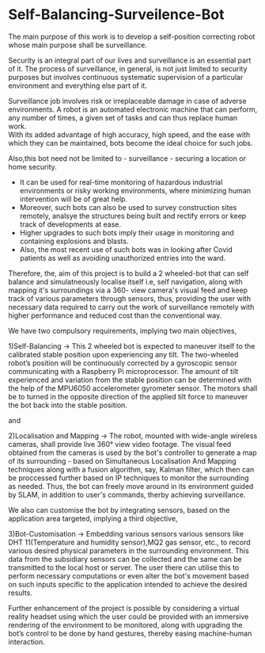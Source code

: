 # Self-Balancing-Surveilence-Bot

The main purpose of this work is to develop a self-position correcting robot whose main purpose shall be surveillance.

Security is an integral part of our lives and surveillance is an essential part of it. 
The process of surveillance, in general, is not just limited to security purposes but involves continuous systematic supervision of a particular environment and everything else part of it. 

Surveillance job involves risk or irreplaceable damage in case of adverse environments.
A robot is an automated electronic machine that can perform, any number of times, a given set of tasks and can thus replace human work.  
With its added advantage of high accuracy, high speed, and the ease with which they can be maintained, bots become the ideal choice for such jobs.

Also,this bot need not be limited to - surveillance - securing a location or home security. 
- It can be used for real-time monitoring of  hazardous industrial environments or risky working environments, 
where minimizing human intervention will be of great help. 
- Moreover, such bots can also be used to survey construction sites remotely, analsye the structures being built
and rectify errors or keep track of developments at ease. 
- Higher upgrades to such bots imply their usage in monitoring and containing explosions and blasts.
- Also, the most recent use of such bots was in looking after Covid patients as well as avoiding unauthorized entries into the ward. 


Therefore, the, aim of this project is to build a 2 wheeled-bot that can self balance and simulatneously localise itself i.e, self navigation, along with mapping it's
surroundings via a 360- view camera's visual feed and keep track of various parameters through sensors, thus, providing the user with necessary data required to carry out the
work of surveillance remotely with higher performance and reduced cost than the conventional way.


We have two compulsory requirements, implying two main objectives,

1)Self-Balancing
 -> This 2 wheeled bot is expected to maneuver itself to the calibrated stable position upon experiencing any tilt.
The two-wheeled robot’s position will be continuously corrected by a gyroscopic sensor communicating with a Raspberry Pi microprocessor.
The amount of tilt experienced and variation from the stable position can be determined with the help of the MPU6050 accelerometer gyrometer sensor. 
The motors shall be to turned in the opposite direction of the applied tilt force to maneuver the bot back into the stable position.

and

2)Localisation and Mapping
 -> The robot, mounted with wide-angle wireless cameras, shall provide live 360° view video footage.
The visual feed obtained from the cameras is used by the bot's controller to generate a map of its surrounding - based on Simultaneous Localisation And Mapping techniques along with a fusion algorithm, say, Kalman filter, which then can be proccessed further based on IP techniques to monitor the surrounding as needed. 
Thus, the bot can freely move around in its environment guided by SLAM, in addition to user's commands, therby achieving surveillance.

We also can customise the bot by integrating sensors, based on the application area targeted, 
implying a third objective,

3)Bot-Customisation
 -> Embedding various sensors various sensors like DHT 11(Temperature and humidity sensor),MQ2 gas sensor, etc., to record various desired physical parameters in the surrounding
 environment. This data from the subsidiary sensors can be collected and the same can be transmitted to the local host or server.
The user there can utilise this to perform necessary computations or even alter the bot's movement based on such inputs specific to the application intended to achieve the
desired results.


Further enhancement of the project is possible by considering a virtual reality headset 
using which the user could be provided with an immersive rendering of the environment to be monitored, 
along with upgrading the bot’s control to be done by hand gestures, thereby easing machine-human interaction.
